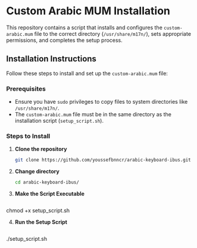 # Custom Arabic MUM Installation

This repository contains a script that installs and configures the `custom-arabic.mum` file to the correct directory (`/usr/share/m17n/`), sets appropriate permissions, and completes the setup process.

## Installation Instructions

Follow these steps to install and set up the `custom-arabic.mum` file:

### Prerequisites

- Ensure you have `sudo` privileges to copy files to system directories like `/usr/share/m17n/`.
- The `custom-arabic.mum` file must be in the same directory as the installation script (`setup_script.sh`).

### Steps to Install

1. **Clone the repository**
   ```bash
   git clone https://github.com/youssefbnncr/arabic-keyboard-ibus.git

2. **Change directory**
   ```bash
   cd arabic-keyboard-ibus/

3. **Make the Script Executable**
   ```bash
  chmod +x setup_script.sh

4. **Run the Setup Script**
   ```bash
  ./setup_script.sh
